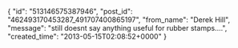  {
   "id": "513146575387946",
   "post_id": "462493170453287_491707400865197",
   "from_name": "Derek Hill",
   "message": "still doesnt say anything useful for rubber stamps....",
   "created_time": "2013-05-15T02:08:52+0000"
 }
